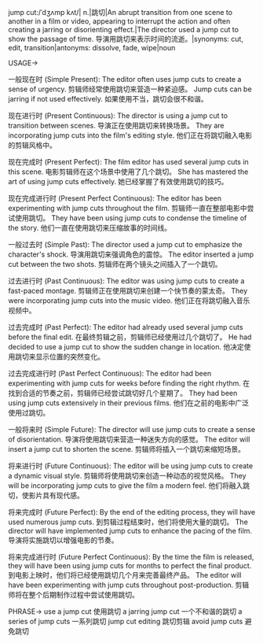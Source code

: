 jump cut:/ˈdʒʌmp kʌt/| n.|跳切|An abrupt transition from one scene to another in a film or video, appearing to interrupt the action and often creating a jarring or disorienting effect.|The director used a jump cut to show the passage of time. 导演用跳切来表示时间的流逝。|synonyms: cut, edit, transition|antonyms: dissolve, fade, wipe|noun

USAGE->

一般现在时 (Simple Present):
The editor often uses jump cuts to create a sense of urgency.  剪辑师经常使用跳切来营造一种紧迫感。
Jump cuts can be jarring if not used effectively. 如果使用不当，跳切会很不和谐。


现在进行时 (Present Continuous):
The director is using a jump cut to transition between scenes. 导演正在使用跳切来转换场景。
They are incorporating jump cuts into the film's editing style. 他们正在将跳切融入电影的剪辑风格中。


现在完成时 (Present Perfect):
The film editor has used several jump cuts in this scene.  电影剪辑师在这个场景中使用了几个跳切。
She has mastered the art of using jump cuts effectively. 她已经掌握了有效使用跳切的技巧。


现在完成进行时 (Present Perfect Continuous):
The editor has been experimenting with jump cuts throughout the film. 剪辑师一直在整部电影中尝试使用跳切。
They have been using jump cuts to condense the timeline of the story.  他们一直在使用跳切来压缩故事的时间线。


一般过去时 (Simple Past):
The director used a jump cut to emphasize the character's shock. 导演用跳切来强调角色的震惊。
The editor inserted a jump cut between the two shots. 剪辑师在两个镜头之间插入了一个跳切。


过去进行时 (Past Continuous):
The editor was using jump cuts to create a fast-paced montage. 剪辑师正在使用跳切来创建一个快节奏的蒙太奇。
They were incorporating jump cuts into the music video. 他们正在将跳切融入音乐视频中。


过去完成时 (Past Perfect):
The editor had already used several jump cuts before the final edit.  在最终剪辑之前，剪辑师已经使用过几个跳切了。
He had decided to use a jump cut to show the sudden change in location. 他决定使用跳切来显示位置的突然变化。


过去完成进行时 (Past Perfect Continuous):
The editor had been experimenting with jump cuts for weeks before finding the right rhythm.  在找到合适的节奏之前，剪辑师已经尝试跳切好几个星期了。
They had been using jump cuts extensively in their previous films. 他们在之前的电影中广泛使用过跳切。


一般将来时 (Simple Future):
The director will use jump cuts to create a sense of disorientation. 导演将使用跳切来营造一种迷失方向的感觉。
The editor will insert a jump cut to shorten the scene. 剪辑师将插入一个跳切来缩短场景。


将来进行时 (Future Continuous):
The editor will be using jump cuts to create a dynamic visual style. 剪辑师将使用跳切来创造一种动态的视觉风格。
They will be incorporating jump cuts to give the film a modern feel. 他们将融入跳切，使影片具有现代感。


将来完成时 (Future Perfect):
By the end of the editing process, they will have used numerous jump cuts. 到剪辑过程结束时，他们将使用大量的跳切。
The director will have implemented jump cuts to enhance the pacing of the film.  导演将实施跳切以增强电影的节奏。


将来完成进行时 (Future Perfect Continuous):
By the time the film is released, they will have been using jump cuts for months to perfect the final product. 到电影上映时，他们将已经使用跳切几个月来完善最终产品。
The editor will have been experimenting with jump cuts throughout post-production.  剪辑师将在整个后期制作过程中尝试使用跳切。


PHRASE->
use a jump cut  使用跳切
a jarring jump cut  一个不和谐的跳切
a series of jump cuts 一系列跳切
jump cut editing 跳切剪辑
avoid jump cuts 避免跳切
